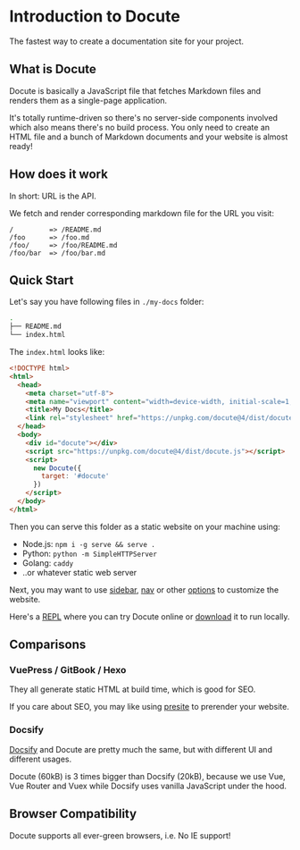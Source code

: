 # Introduction to Docute

The fastest way to create a documentation site for your project.

## What is Docute

Docute is basically a JavaScript file that fetches Markdown files and renders them as a single-page application.

It's totally runtime-driven so there's no server-side components involved which also means there's no build process. You only need to create an HTML file and a bunch of Markdown documents and your website is almost ready!

## How does it work

In short: URL is the API.

We fetch and render corresponding markdown file for the URL you visit:

```
/         => /README.md
/foo      => /foo.md
/foo/     => /foo/README.md
/foo/bar  => /foo/bar.md
```

## Quick Start

Let's say you have following files in `./my-docs` folder:

```bash
.
├── README.md
└── index.html
```

The `index.html` looks like:

```html {highlight:[7,'10-16']}
<!DOCTYPE html>
<html>
  <head>
    <meta charset="utf-8">
    <meta name="viewport" content="width=device-width, initial-scale=1, shrink-to-fit=no">
    <title>My Docs</title>
    <link rel="stylesheet" href="https://unpkg.com/docute@4/dist/docute.css">
  </head>
  <body>
    <div id="docute"></div>
    <script src="https://unpkg.com/docute@4/dist/docute.js"></script>
    <script>
      new Docute({
        target: '#docute'
      })
    </script>
  </body>
</html>
```

Then you can serve this folder as a static website on your machine using:

- Node.js: `npm i -g serve && serve .`
- Python: `python -m SimpleHTTPServer`
- Golang: `caddy`
- ..or whatever static web server

Next, you may want to use [sidebar](./options.md#sidebar), [nav](./options.md#nav) or other [options](./options.md) to customize the website.

Here's a [REPL](https://repl.it/@egoist/docute-starter) where you can try Docute online or [download](https://repl.it/@egoist/docute-starter.zip) it to run locally.

## Comparisons

### VuePress / GitBook / Hexo

They all generate static HTML at build time, which is good for SEO.

If you care about SEO, you may like using [presite](https://github.com/egoist/presite) to prerender your website.

### Docsify

[Docsify](https://docsify.js.org/#/) and Docute are pretty much the same, but with different UI and different usages.

Docute (60kB) is 3 times bigger than Docsify (20kB), because we use Vue, Vue Router and Vuex while Docsify uses vanilla JavaScript under the hood.

## Browser Compatibility

Docute supports all ever-green browsers, i.e. No IE support!
